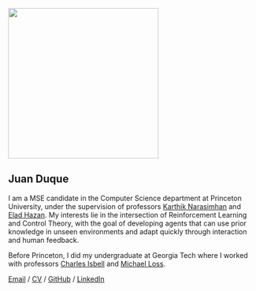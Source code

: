 <head>
  <link href="styles/style.scss" rel="stylesheet" type="text/css">
</head>

<div class="content">
  <img src="https://juanduquevan.github.io/docs/assets/juan_duque_picture.jpg" width="305">
  <div class="text">
    <h2><strong>Juan Duque</strong></h2>
    <p>I am a MSE candidate in the Computer Science department at Princeton University, under the supervision of professors <a href="https://www.cs.princeton.edu/~karthikn/">Karthik Narasimhan</a>       and <a href="https://www.ehazan.com/">Elad Hazan</a>. My interests lie in the intersection of           Reinforcement Learning and Control Theory, with the goal of developing agents that can use               prior knowledge in unseen environments and adapt quickly through interaction and human                   feedback.
    </p>
    <p>
    Before Princeton, I did my undergraduate at Georgia Tech where I worked with professors <a               href="https://www.cc.gatech.edu/fac/Charles.Isbell/">Charles Isbell</a> and <a                           href="https://people.math.gatech.edu/~loss/">Michael Loss</a>.
    </p>
    <div class="menu">
      <a href="mailto: juduque@princeton.edu">Email</a> / <a href="">CV</a> / <a href="https://github.com/juanduquevan">GitHub</a> / <a href="https://www.linkedin.com/in/juan-duque/">LinkedIn</a>
    </div>
  </div>
</div>

